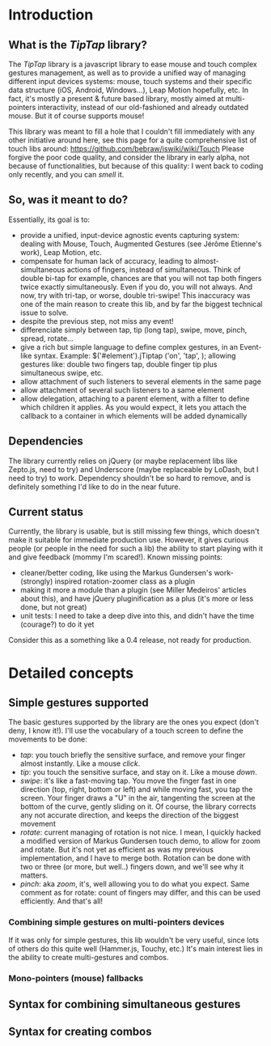 # Introduction
## What is the _TipTap_ library?

The _TipTap_ library is a javascript library to ease mouse and touch complex gestures management, as well as to provide a
unified way of managing different input devices systems: mouse, touch systems and their specific data structure (iOS,
Android, Windows...), Leap Motion hopefully, etc. In fact, it's mostly a present & future based library, mostly aimed at
multi-pointers interactivity, instead of our old-fashioned and already outdated mouse. But it of course supports mouse!

This library was meant to fill a hole that I couldn't fill immediately with any other initiative around here,
see this page for a quite comprehensive list of touch libs around: https://github.com/bebraw/jswiki/wiki/Touch
Please forgive the poor code quality, and consider the library in early alpha, not because of functionalities, but
because of this quality: I went back to coding only recently, and you can _smell_ it.  

## So, was it meant to do?
Essentially, its goal is to:
* provide a unified, input-device agnostic events capturing system: dealing with Mouse, Touch, Augmented Gestures
	(see Jérôme Etienne's work), Leap Motion, etc.
* compensate for human lack of accuracy, leading to almost-simultaneous actions of fingers, instead of simultaneous.
	Think of double bi-tap for example, chances are that you will not tap both fingers twice exactly simultaneously.
	Even if you do, you will not always. And now, try with tri-tap, or worse, double tri-swipe! This inaccuracy was one of
	the main reason to create this lib, and by far the biggest technical issue to solve.
* despite the previous step, not miss any event! 
* differenciate simply between tap, tip (long tap), swipe, move, pinch, spread, rotate...
* give a rich but simple language to define complex gestures, in an Event-like syntax. Example:
	$('#element').jTiptap ('on', 'tap', <callback>);
	allowing gestures like: double two fingers tap, double finger tip plus simultaneous swipe, etc.
* allow attachment of such listeners to several elements in the same page
* allow attachment of several such listeners to a same element
* allow delegation, attaching to a parent element, with a filter to define which children it applies. As you would expect,
	it lets you attach the callback to a container in which elements will be added dynamically

## Dependencies
The library currently relies on jQuery (or maybe replacement libs like Zepto.js, need to try) and Underscore (maybe
replaceable by LoDash, but I need to try) to work. Dependency shouldn't be so hard to remove, and is definitely something
I'd like to do in the near future.

## Current status
Currently, the library is usable, but is still missing few things, which doesn't make it suitable for immediate production
use. However, it gives curious people (or people in the need for such a lib) the ability to start playing with it and give
feedback (mommy I'm scared!). Known missing points:
* cleaner/better coding, like using the Markus Gundersen's work-(strongly) inspired rotation-zoomer class as a plugin
* making it more a module than a plugin (see Miller Medeiros' articles about this), and have jQuery pluginification as
	a plus (it's more or less done, but not great)
* unit tests: I need to take a deep dive into this, and didn't have the time (courage?) to do it yet

Consider this as a something like a 0.4 release, not ready for production.

# Detailed concepts
## Simple gestures supported
The basic gestures supported by the library are the ones you expect (don't deny, I know it!). I'll use the vocabulary of
a touch screen to define the movements to be done:
- _tap_: you touch briefly the sensitive surface, and remove your finger almost instantly. Like a mouse _click_.
- _tip_: you touch the sensitive surface, and stay on it. Like a mouse _down_.
- _swipe_: it's like a fast-moving tap. You move the finger fast in one direction (top, right, bottom or left) and while
	moving fast, you tap the screen. Your finger draws a "U" in the air, tangenting the screen at the bottom of the curve,
	gently sliding on it. Of course, the library corrects any not accurate direction, and keeps the direction of the 
	biggest movement
- _rotate_: current managing of rotation is not nice. I mean, I quickly hacked a modified version of Markus Gundersen
	touch demo, to allow for zoom and rotate. But it's not yet as efficient as was my previous implementation, and I have
	to merge both. Rotation can be done with two or three (or more, but well..) fingers down, and we'll see why it matters.
- _pinch_: aka _zoom_, it's, well allowing you to do what you expect. Same comment as for rotate: count of fingers may
	differ, and this can be used efficiently.
And that's all!

### Combining simple gestures on multi-pointers devices
If it was only for simple gestures, this lib wouldn't be very useful, since lots of others do this quite well (Hammer.js,
Touchy, etc.) It's main interest lies in the ability to create multi-gestures and combos.

### Mono-pointers (mouse) fallbacks
## Syntax for combining simultaneous gestures
## Syntax for creating combos

